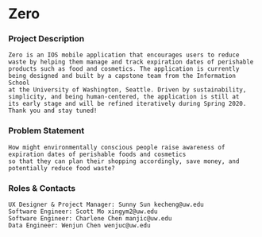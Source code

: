 # Zero

### Project Description
    Zero is an IOS mobile application that encourages users to reduce waste by helping them manage and track expiration dates of perishable 
    products such as food and cosmetics. The application is currently being designed and built by a capstone team from the Information School 
    at the University of Washington, Seattle. Driven by sustainability, simplicity, and being human-centered, the application is still at 
    its early stage and will be refined iteratively during Spring 2020. Thank you and stay tuned!

### Problem Statement
    How might environmentally conscious people raise awareness of expiration dates of perishable foods and cosmetics 
    so that they can plan their shopping accordingly, save money, and potentially reduce food waste?

### Roles & Contacts
    UX Designer & Project Manager: Sunny Sun kecheng@uw.edu
    Software Engineer: Scott Mo xingym2@uw.edu
    Software Engineer: Charlene Chen manjic@uw.edu
    Data Engineer: Wenjun Chen wenjuc@uw.edu
    
